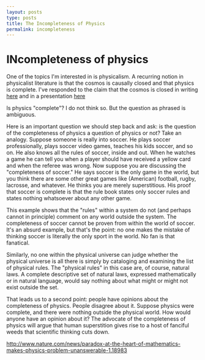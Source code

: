 ```yaml
---
layout: posts
type: posts
title: The Incompleteness of Physics
permalink: incompleteness
---
```


# INcompleteness of physics

One of the topics I'm interested in is physicalism. A recurring notion in physicalist literature is that the cosmos is causally closed and that physics is complete. I've responded to the claim that the cosmos is closed in writing [here](https://www.academia.edu/16494174/Causal_Closure_Inductive_Arguments_or_Just_More_Question-Begging) and in a presentation [here](https://www.youtube.com/watch?v=iocy6CAQ2_k)

Is physics "complete"? I do not think so. But the question as phrased is ambiguous. 

Here is an important question we should step back and ask: is the question of the completeness of physics a question of physics or not? Take an analogy. Suppose someone is really into soccer. He plays soccer professionally, plays soccer video games, teaches his kids soccer, and so on. He also knows all the rules of soccer, inside and out. When he watches a game he can tell you when a player should have received a yellow card and when the referee was wrong. Now suppose you are discussing the "completeness of soccer." He says soccer is the only game in the world, but you think there are some other great games like (American) football, rugby, lacrosse, and whatever. He thinks you are merely superstitious. His proof that soccer is complete is that the rule book states only soccer rules and states nothing whatsoever about any other game. 

This example shows that the "rules" within a system do not (and perhaps cannot in principle) comment on any world outside the system. The completeness of soccer cannot be proven from within the world of soccer. It's an absurd example, but that's the point: no one makes the mistake of thinking soccer is literally the only sport in the world. No fan is that fanatical. 

Similarly, no one within the physical universe can judge whether the physical universe is all there is simply by cataloging and examining the list of physical rules. The "physical rules" in this case are, of course, natural laws. A complete descriptive set of natural laws, expressed mathematically or in natural language, would say nothing about what might or might not exist outside the set. 

That leads us to a second point: people have opinions about the completeness of physics. People disagree about it. Suppose physics were complete, and there were nothing outside the physical world. How would anyone have an opinion about it? The advocate of the completeness of physics will argue that human superstition gives rise to a host of fanciful weeds that scientific thinking cuts down. 

http://www.nature.com/news/paradox-at-the-heart-of-mathematics-makes-physics-problem-unanswerable-1.18983
